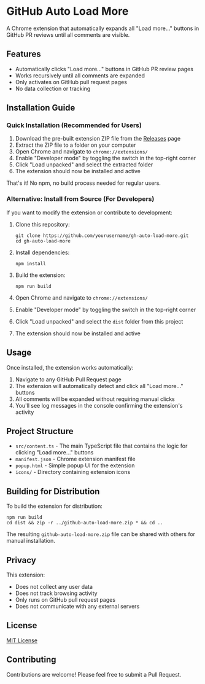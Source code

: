 # GitHub Auto Load More

A Chrome extension that automatically expands all "Load more..." buttons in GitHub PR reviews until all comments are visible.

## Features

- Automatically clicks "Load more..." buttons in GitHub PR review pages
- Works recursively until all comments are expanded
- Only activates on GitHub pull request pages
- No data collection or tracking

## Installation Guide

### Quick Installation (Recommended for Users)

1. Download the pre-built extension ZIP file from the [Releases](https://github.com/hashiiiii/gh-auto-load-more/releases) page
2. Extract the ZIP file to a folder on your computer
3. Open Chrome and navigate to `chrome://extensions/`
4. Enable "Developer mode" by toggling the switch in the top-right corner
5. Click "Load unpacked" and select the extracted folder
6. The extension should now be installed and active

That's it! No npm, no build process needed for regular users.

### Alternative: Install from Source (For Developers)

If you want to modify the extension or contribute to development:

1. Clone this repository:
   ```
   git clone https://github.com/yourusername/gh-auto-load-more.git
   cd gh-auto-load-more
   ```

2. Install dependencies:
   ```
   npm install
   ```

3. Build the extension:
   ```
   npm run build
   ```

4. Open Chrome and navigate to `chrome://extensions/`
5. Enable "Developer mode" by toggling the switch in the top-right corner
6. Click "Load unpacked" and select the `dist` folder from this project
7. The extension should now be installed and active

## Usage

Once installed, the extension works automatically:

1. Navigate to any GitHub Pull Request page
2. The extension will automatically detect and click all "Load more..." buttons
3. All comments will be expanded without requiring manual clicks
4. You'll see log messages in the console confirming the extension's activity

## Project Structure

- `src/content.ts` - The main TypeScript file that contains the logic for clicking "Load more..." buttons
- `manifest.json` - Chrome extension manifest file
- `popup.html` - Simple popup UI for the extension
- `icons/` - Directory containing extension icons

## Building for Distribution

To build the extension for distribution:

```
npm run build
cd dist && zip -r ../github-auto-load-more.zip * && cd ..
```

The resulting `github-auto-load-more.zip` file can be shared with others for manual installation.

## Privacy

This extension:
- Does not collect any user data
- Does not track browsing activity
- Only runs on GitHub pull request pages
- Does not communicate with any external servers

## License

[MIT License](LICENSE.md)

## Contributing

Contributions are welcome! Please feel free to submit a Pull Request. 